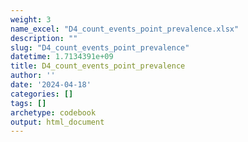 ```yaml
---
weight: 3
name_excel: "D4_count_events_point_prevalence.xlsx"
description: ""
slug: "D4_count_events_point_prevalence"
datetime: 1.7134391e+09
title: D4_count_events_point_prevalence
author: ''
date: '2024-04-18'
categories: []
tags: []
archetype: codebook
output: html_document
---
```


<div class="tabcontent"></div>
